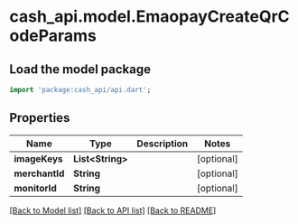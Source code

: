# cash_api.model.EmaopayCreateQrCodeParams

## Load the model package
```dart
import 'package:cash_api/api.dart';
```

## Properties
Name | Type | Description | Notes
------------ | ------------- | ------------- | -------------
**imageKeys** | **List&lt;String&gt;** |  | [optional] 
**merchantId** | **String** |  | [optional] 
**monitorId** | **String** |  | [optional] 

[[Back to Model list]](../README.md#documentation-for-models) [[Back to API list]](../README.md#documentation-for-api-endpoints) [[Back to README]](../README.md)


